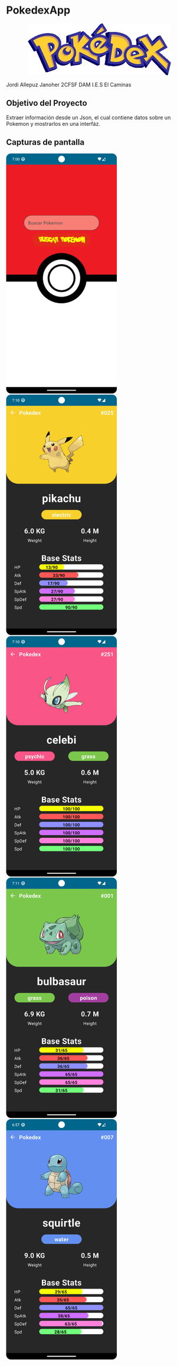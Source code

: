 # PokedexApp

<p align="center">
 <img src="https://github.com/Jordi-Allepuz/PokedexV2/blob/master/app/src/main/res/drawable/pokedexlogo.webp">
</p>
 
Jordi Allepuz Janoher  2CFSF  DAM  I.E.S El Caminas

## Objetivo del Proyecto
Extraer información desde un Json, el cual contiene datos sobre un Pokemon y mostrarlos en una interfáz. 

## Capturas de pantalla

<p>
  <img src="https://github.com/Jordi-Allepuz/PokedexV2/blob/master/app/src/main/res/drawable/captura4.png" style="width:300px; height:auto;">
  <img src="https://github.com/Jordi-Allepuz/PokedexV2/blob/master/app/src/main/res/drawable/captura5.png" style="width:300px; height:auto;">
  <img src="https://github.com/Jordi-Allepuz/PokedexV2/blob/master/app/src/main/res/drawable/captura6.png" style="width:300px; height:auto;">
  <img src="https://github.com/Jordi-Allepuz/PokedexV2/blob/master/app/src/main/res/drawable/captura7.png" style="width:300px; height:auto;">
  <img src="https://github.com/Jordi-Allepuz/PokedexV2/blob/master/app/src/main/res/drawable/captura1.png" style="width:300px; height:auto;">
</p>
